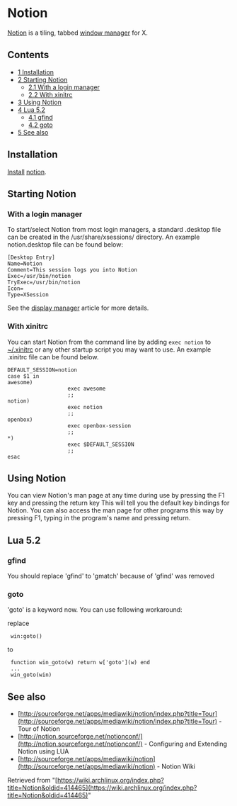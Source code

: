 # Notion

[Notion](http://notion.sf.net) is a tiling, tabbed [window manager](/index.php/Window_manager "Window manager") for X.

## Contents

*   [1 Installation](#Installation)
*   [2 Starting Notion](#Starting_Notion)
    *   [2.1 With a login manager](#With_a_login_manager)
    *   [2.2 With xinitrc](#With_xinitrc)
*   [3 Using Notion](#Using_Notion)
*   [4 Lua 5.2](#Lua_5.2)
    *   [4.1 gfind](#gfind)
    *   [4.2 goto](#goto)
*   [5 See also](#See_also)

## Installation

[Install](/index.php/Install "Install") [notion](https://www.archlinux.org/packages/?name=notion).

## Starting Notion

### With a login manager

To start/select Notion from most login managers, a standard .desktop file can be created in the /usr/share/xsessions/ directory. An example notion.desktop file can be found below:

```
[Desktop Entry]
Name=Notion
Comment=This session logs you into Notion
Exec=/usr/bin/notion
TryExec=/usr/bin/notion
Icon=
Type=XSession

```

See the [display manager](/index.php/Display_manager "Display manager") article for more details.

### With xinitrc

You can start Notion from the command line by adding `exec notion` to [~/.xinitrc](/index.php/~/.xinitrc "~/.xinitrc") or any other startup script you may want to use. An example .xinitrc file can be found below.

```
DEFAULT_SESSION=notion
case $1 in
awesome) 
                   exec awesome
                   ;;
notion) 
                   exec notion
                   ;;
openbox) 
                   exec openbox-session
                   ;;
*) 
                   exec $DEFAULT_SESSION
                   ;;
esac

```

## Using Notion

You can view Notion's man page at any time during use by pressing the F1 key and pressing the return key This will tell you the default key bindings for Notion. You can also access the man page for other programs this way by pressing F1, typing in the program's name and pressing return.

## Lua 5.2

### gfind

You should replace 'gfind' to 'gmatch' because of 'gfind' was removed

### goto

'goto' is a keyword now. You can use following workaround:

replace

```
 win:goto()

```

to

```
 function win_goto(w) return w['goto'](w) end
 ...
 win_goto(win)

```

## See also

*   [http://sourceforge.net/apps/mediawiki/notion/index.php?title=Tour](http://sourceforge.net/apps/mediawiki/notion/index.php?title=Tour) - Tour of Notion
*   [http://notion.sourceforge.net/notionconf/](http://notion.sourceforge.net/notionconf/) - Configuring and Extending Notion using LUA
*   [http://sourceforge.net/apps/mediawiki/notion](http://sourceforge.net/apps/mediawiki/notion) - Notion Wiki

Retrieved from "[https://wiki.archlinux.org/index.php?title=Notion&oldid=414465](https://wiki.archlinux.org/index.php?title=Notion&oldid=414465)"